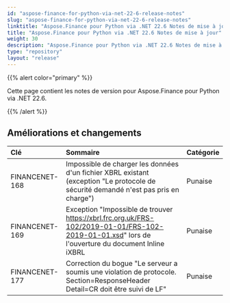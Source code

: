 ```yaml
---
id: "aspose-finance-for-python-via-net-22-6-release-notes"
slug: "aspose-finance-for-python-via-net-22-6-release-notes"
linktitle: "Aspose.Finance pour Python via .NET 22.6 Notes de mise à jour"
title: "Aspose.Finance pour Python via .NET 22.6 Notes de mise à jour"
weight: 30
description: "Aspose.Finance pour Python via .NET 22.6 Notes de mise à jour – the latest updates and fixes."
type: "repository"
layout: "release"
---
```

{{% alert color="primary" %}}

Cette page contient les notes de version pour Aspose.Finance pour Python via .NET 22.6.

{{% /alert %}}

## **Améliorations et changements**

|**Clé**|**Sommaire**|**Catégorie**|
|:- |:- |:- |
|FINANCENET-168| Impossible de charger les données d'un fichier XBRL existant (exception "Le protocole de sécurité demandé n'est pas pris en charge")|Punaise|
|FINANCENET-169|Exception "Impossible de trouver https://xbrl.frc.org.uk/FRS-102/2019-01-01/FRS-102-2019-01-01.xsd" lors de l'ouverture du document Inline iXBRL|Punaise|
|FINANCENET-177| Correction du bogue "Le serveur a soumis une violation de protocole. Section=ResponseHeader Detail=CR doit être suivi de LF"|Punaise|

